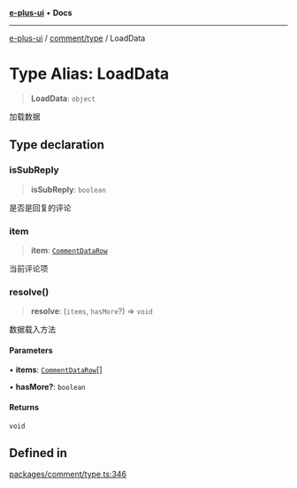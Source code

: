 [**e-plus-ui**](../../../README.md) • **Docs**

***

[e-plus-ui](../../../modules.md) / [comment/type](../README.md) / LoadData

# Type Alias: LoadData

> **LoadData**: `object`

加载数据

## Type declaration

### isSubReply

> **isSubReply**: `boolean`

是否是回复的评论

### item

> **item**: [`CommentDataRow`](CommentDataRow.md)

当前评论项

### resolve()

> **resolve**: (`items`, `hasMore`?) => `void`

数据载入方法

#### Parameters

• **items**: [`CommentDataRow`](CommentDataRow.md)[]

• **hasMore?**: `boolean`

#### Returns

`void`

## Defined in

[packages/comment/type.ts:346](https://github.com/c-eqian/e-plus-ui/blob/9afe3efca84f90347511649ce68bd1a732377c38/packages/comment/type.ts#L346)

